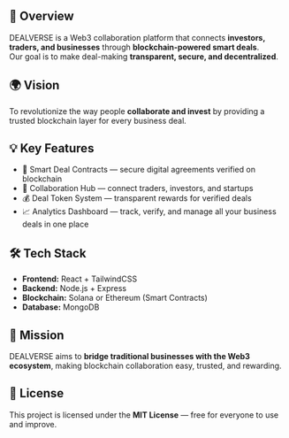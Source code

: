 ## 🚀 Overview  
DEALVERSE is a Web3 collaboration platform that connects **investors, traders, and businesses** through **blockchain-powered smart deals**.  
Our goal is to make deal-making **transparent, secure, and decentralized**.

## 🌍 Vision  
To revolutionize the way people **collaborate and invest** by providing a trusted blockchain layer for every business deal.

## 💡 Key Features  
- 🤝 Smart Deal Contracts — secure digital agreements verified on blockchain  
- 💬 Collaboration Hub — connect traders, investors, and startups  
- 💰 Deal Token System — transparent rewards for verified deals  
- 📈 Analytics Dashboard — track, verify, and manage all your business deals in one place  

## 🛠️ Tech Stack  
- **Frontend:** React + TailwindCSS  
- **Backend:** Node.js + Express  
- **Blockchain:** Solana or Ethereum (Smart Contracts)  
- **Database:** MongoDB  

## 🔗 Mission  
DEALVERSE aims to **bridge traditional businesses with the Web3 ecosystem**, making blockchain collaboration easy, trusted, and rewarding.

## 📜 License  
This project is licensed under the **MIT License** — free for everyone to use and improve.
